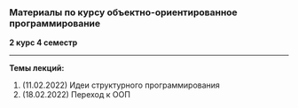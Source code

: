 ### Материалы по курсу объектно-ориентированное программирование

**2 курс 4 семестр**

---

**Темы лекций:**
  1. (11.02.2022) Идеи структурного программирования
  2. (18.02.2022) Переход к ООП
